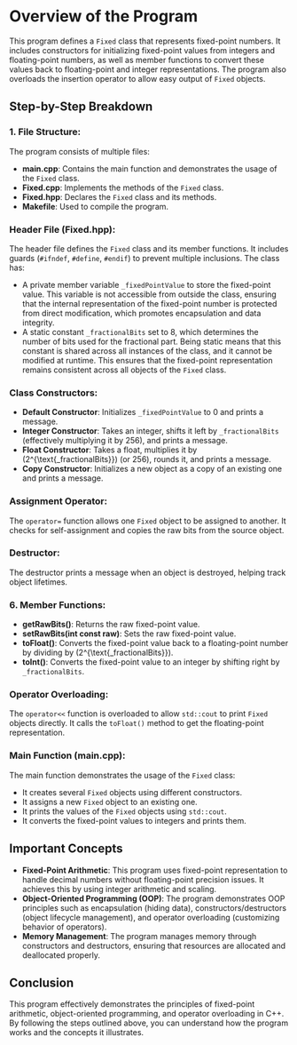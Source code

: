 # Overview of the Program
This program defines a `Fixed` class that represents fixed-point numbers. It includes constructors for initializing fixed-point values from integers and floating-point numbers, as well as member functions to convert these values back to floating-point and integer representations. The program also overloads the insertion operator to allow easy output of `Fixed` objects.

## Step-by-Step Breakdown

### 1. File Structure:
The program consists of multiple files:
- **main.cpp**: Contains the main function and demonstrates the usage of the `Fixed` class.
- **Fixed.cpp**: Implements the methods of the `Fixed` class.
- **Fixed.hpp**: Declares the `Fixed` class and its methods.
- **Makefile**: Used to compile the program.

### Header File (Fixed.hpp):
The header file defines the `Fixed` class and its member functions. It includes guards (`#ifndef`, `#define`, `#endif`) to prevent multiple inclusions. The class has:
- A private member variable `_fixedPointValue` to store the fixed-point value. This variable is not accessible from outside the class, ensuring that the internal representation of the fixed-point number is protected from direct modification, which promotes encapsulation and data integrity.
- A static constant `_fractionalBits` set to 8, which determines the number of bits used for the fractional part. Being static means that this constant is shared across all instances of the class, and it cannot be modified at runtime. This ensures that the fixed-point representation remains consistent across all objects of the `Fixed` class.

### Class Constructors:
- **Default Constructor**: Initializes `_fixedPointValue` to 0 and prints a message.
- **Integer Constructor**: Takes an integer, shifts it left by `_fractionalBits` (effectively multiplying it by 256), and prints a message.
- **Float Constructor**: Takes a float, multiplies it by \(2^{\text{_fractionalBits}}\) (or 256), rounds it, and prints a message.
- **Copy Constructor**: Initializes a new object as a copy of an existing one and prints a message.

### Assignment Operator:
The `operator=` function allows one `Fixed` object to be assigned to another. It checks for self-assignment and copies the raw bits from the source object.

### Destructor:
The destructor prints a message when an object is destroyed, helping track object lifetimes.

### 6. Member Functions:
- **getRawBits()**: Returns the raw fixed-point value.
- **setRawBits(int const raw)**: Sets the raw fixed-point value.
- **toFloat()**: Converts the fixed-point value back to a floating-point number by dividing by \(2^{\text{_fractionalBits}}\).
- **toInt()**: Converts the fixed-point value to an integer by shifting right by `_fractionalBits`.

### Operator Overloading:
The `operator<<` function is overloaded to allow `std::cout` to print `Fixed` objects directly. It calls the `toFloat()` method to get the floating-point representation.

### Main Function (main.cpp):
The main function demonstrates the usage of the `Fixed` class:
- It creates several `Fixed` objects using different constructors.
- It assigns a new `Fixed` object to an existing one.
- It prints the values of the `Fixed` objects using `std::cout`.
- It converts the fixed-point values to integers and prints them.


## Important Concepts
- **Fixed-Point Arithmetic**: This program uses fixed-point representation to handle decimal numbers without floating-point precision issues. It achieves this by using integer arithmetic and scaling.
- **Object-Oriented Programming (OOP)**: The program demonstrates OOP principles such as encapsulation (hiding data), constructors/destructors (object lifecycle management), and operator overloading (customizing behavior of operators).
- **Memory Management**: The program manages memory through constructors and destructors, ensuring that resources are allocated and deallocated properly.

## Conclusion
This program effectively demonstrates the principles of fixed-point arithmetic, object-oriented programming, and operator overloading in C++. By following the steps outlined above, you can understand how the program works and the concepts it illustrates.